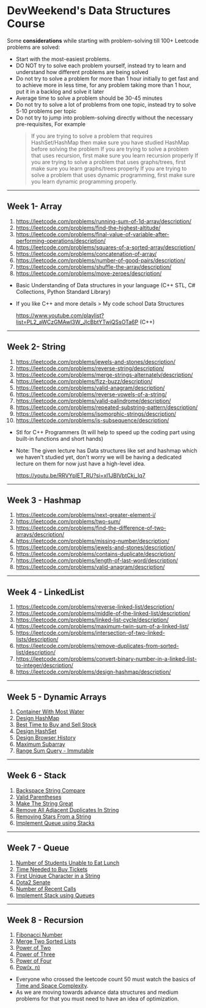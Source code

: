 # DevWeekend's Data Structures Course 
Some **considerations** while starting with problem-solving till 100+ Leetcode problems are solved:

- Start with the most-easiest problems.
- DO NOT try to solve each problem yourself, instead try to learn and understand how different problems are being solved
- Do not try to solve a problem for more than 1 hour initially to get fast and to achieve more in less time, for any problem taking more than 1 hour, put it in a backlog and solve it later
- Average time to solve a problem should be 30-45 minutes
- Do not try to solve a lot of problems from one topic, instead try to solve 5-10 problems per topic
- Do not try to jump into problem-solving directly without the necessary pre-requisites, For example
  > If you are trying to solve a problem that requires HashSet/HashMap then make sure you have studied HashMap before solving the problem
  > If you are trying to solve a problem that uses recursion, first make sure you learn recursion properly
  > If you are trying to solve a problem that uses graphs/trees, first make sure you learn graphs/trees properly
  > If you are trying to solve a problem that uses dynamic programming, first make sure you learn dynamic programming properly.

----
## Week 1- Array
1. https://leetcode.com/problems/running-sum-of-1d-array/description/
2. https://leetcode.com/problems/find-the-highest-altitude/
3. https://leetcode.com/problems/final-value-of-variable-after-performing-operations/description/
4. https://leetcode.com/problems/squares-of-a-sorted-array/description/
5. https://leetcode.com/problems/concatenation-of-array/
6. https://leetcode.com/problems/number-of-good-pairs/description/
7. https://leetcode.com/problems/shuffle-the-array/description/
8. https://leetcode.com/problems/move-zeroes/description/

- Basic Understanding of Data structures in your language (C++ STL, C# Collections, Python Standard Library)
- If you like C++ and more details > My code school Data Structures

     https://www.youtube.com/playlist?list=PL2_aWCzGMAwI3W_JlcBbtYTwiQSsOTa6P (C++)

----
## Week 2- String
1. https://leetcode.com/problems/jewels-and-stones/description/
2. https://leetcode.com/problems/reverse-string/description/
3. https://leetcode.com/problems/merge-strings-alternately/description/ 
4. https://leetcode.com/problems/fizz-buzz/description/ 
5. https://leetcode.com/problems/valid-anagram/description/
6. https://leetcode.com/problems/reverse-vowels-of-a-string/
7. https://leetcode.com/problems/valid-palindrome/description/
8. https://leetcode.com/problems/repeated-substring-pattern/description/ 
9. https://leetcode.com/problems/isomorphic-strings/description/
10. https://leetcode.com/problems/is-subsequence/description/


- Stl for C++ Programmers (It will help to speed up the coding part using built-in functions and short hands)
- Note: The given lecture has Data structures like set and hashmap which we haven't studied yet, don't worry we will be having a dedicated lecture on them for now just have a high-level idea.

     https://youtu.be/RRVYpIET_RU?si=xI1JBIVbtCkj_Iq7

----
## Week 3 - Hashmap
1. https://leetcode.com/problems/next-greater-element-i/
2. https://leetcode.com/problems/two-sum/
3. https://leetcode.com/problems/find-the-difference-of-two-arrays/description/
4. https://leetcode.com/problems/missing-number/description/
5. https://leetcode.com/problems/jewels-and-stones/description/
6. https://leetcode.com/problems/contains-duplicate/description/
7. https://leetcode.com/problems/length-of-last-word/description/
8. https://leetcode.com/problems/valid-anagram/description/

----
## Week 4 - LinkedList
1. https://leetcode.com/problems/reverse-linked-list/description/
2. https://leetcode.com/problems/middle-of-the-linked-list/description/
3. https://leetcode.com/problems/linked-list-cycle/description/
4. https://leetcode.com/problems/maximum-twin-sum-of-a-linked-list/
5. https://leetcode.com/problems/intersection-of-two-linked-lists/description/
6. https://leetcode.com/problems/remove-duplicates-from-sorted-list/description/
7. https://leetcode.com/problems/convert-binary-number-in-a-linked-list-to-integer/description/
8. https://leetcode.com/problems/design-hashmap/description/

----
## Week 5 - Dynamic Arrays
1. [Container With Most Water](https://leetcode.com/problems/container-with-most-water)
2. [Design HashMap](https://leetcode.com/problems/design-hashmap)
3. [Best Time to Buy and Sell Stock](https://leetcode.com/problems/best-time-to-buy-and-sell-stock)
4. [Design HashSet](https://leetcode.com/problems/design-hashset)
5. [Design Browser History](https://leetcode.com/problems/design-browser-history/)
6. [Maximum Subarray](https://leetcode.com/problems/maximum-subarray/)
7. [Range Sum Query - Immutable](https://leetcode.com/problems/range-sum-query-immutable/)

----
## Week 6 - Stack
1. [Backspace String Compare](https://leetcode.com/problems/backspace-string-compare/)
2. [Valid Parentheses](https://leetcode.com/problems/valid-parentheses/)
3. [Make The String Great](https://leetcode.com/problems/make-the-string-great/)
4. [Remove All Adjacent Duplicates In String](https://leetcode.com/problems/remove-all-adjacent-duplicates-in-string/)
5. [Removing Stars From a String](https://leetcode.com/problems/removing-stars-from-a-string/)
6. [Implement Queue using Stacks](https://leetcode.com/problems/implement-queue-using-stacks/)

----
## Week 7 - Queue
1. [Number of Students Unable to Eat Lunch](https://leetcode.com/problems/number-of-students-unable-to-eat-lunch/)
2. [Time Needed to Buy Tickets](https://leetcode.com/problems/time-needed-to-buy-tickets/)
3. [First Unique Character in a String](https://leetcode.com/problems/first-unique-character-in-a-string/)
4. [Dota2 Senate](https://leetcode.com/problems/dota2-senate/)
5. [Number of Recent Calls](https://leetcode.com/problems/number-of-recent-calls/)
6. [Implement Stack using Queues](https://leetcode.com/problems/implement-stack-using-queues/)

----
## Week 8 - Recursion
1. [Fibonacci Number](https://leetcode.com/problems/fibonacci-number/description/)
2. [Merge Two Sorted Lists](https://leetcode.com/problems/merge-two-sorted-lists/description/)
3. [Power of Two](https://leetcode.com/problems/power-of-two/)
4. [Power of Three](https://leetcode.com/problems/power-of-three/)
5. [Power of Four](https://leetcode.com/problems/power-of-four/description/)
6. [Pow(x, n)](https://leetcode.com/problems/powx-n/)

- Everyone who crossed the leetcode count 50 must watch the basics of [Time and Space Complexity](https://youtu.be/FPu9Uld7W-E?si=_tlstN7PZsDirIpe).
- As we are moving towards advance data structures and medium problems for that you must need to have an idea of optimization.
